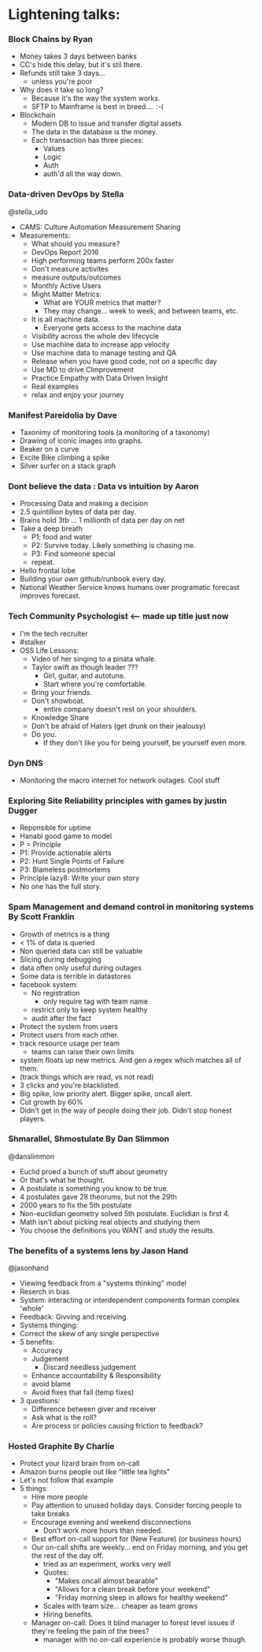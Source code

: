 # Lightening talks:

### Block Chains by Ryan
* Money takes 3 days between banks
* CC's hide this delay, but it's stil there.
* Refunds still take 3 days...
    * unless you're poor
* Why does it take so long?
    * Because it's the way the system works.
    * SFTP to Mainframe is best in breed.... :-(
* Blockchain
    * Modern DB to issue and transfer digital assets
    * The data in the database is the money.
    * Each transaction has three pieces:
        * Values
        * Logic
        * Auth
        * auth'd all the way down.

### Data-driven DevOps by Stella
@stella_udo
* CAMS: Culture Automation Measurement Sharing
* Measurements:
    * What should you measure?
    * DevOps Report 2016
    * High performing teams perform 200x faster
    * Don't measure activites
    * measure outputs/outcomes
    * Monthly Active Users
    * Might Matter Metrics:
        * What are YOUR metrics that matter?
        * They may change... week to week, and between teams, etc.
    * It is all machine data.
        * Everyone gets access to the machine data
    * Visibility across the whole dev lifecycle
    * Use machine data to increase app velocity
    * Use machine data to manage testing and QA
    * Release when you have good code, not on a specific day
    * Use MD to drive CImprovement
    * Practice Empathy with Data Driven Insight
    * Real examples
    * relax and enjoy your journey

### Manifest Pareidolia by Dave
* Taxonimy of monitoring tools (a monitoring of a taxonomy)
* Drawing of iconic images into graphs.  
* Beaker on a curve
* Excite Bike climbing a spike
* Silver surfer on a stack graph

### Dont believe the data : Data vs intuition by Aaron
* Processing Data and making a decision
* 2.5 quintillion bytes of data per day.
* Brains hold 3tb ... 1 millionth of data per day on net
* Take a deep breath
    * P1: food and water
    * P2: Survive today.  Likely something is chasing me.
    * P3: Find someone special
    * repeat.
* Hello frontal lobe
* Building your own github/runbook every day.
* National Weather Service knows humans over programatic forecast improves
  forecast.

### Tech Community Psychologist <-- made up title just now
* I'm the tech recruiter
* #stalker
* OSS Life Lessons:
    * Video of her singing to a pinata whale.
    * Taylor swift as though leader ???
        * Girl, guitar, and autotune.  
        * Start where you're comfortable.
    * Bring your friends.
    * Don't showboat.
        * entire company doesn't rest on your shoulders.
    * Knowledge Share
    * Don't be afraid of Haters (get drunk on their jealousy)
    * Do you.
        * If they don't like you for being yourself, be yourself even more.

### Dyn DNS
* Monitoring the macro internet for network outages.  Cool stuff

### Exploring Site Reliability principles with games by justin Dugger
* Reponsible for uptime
* Hanabi good game to model
* P = Principle
* P1: Provide actionable alerts
* P2: Hunt Single Points of Failure
* P3: Blameless postmortems
* Principle lazy8: Write your own story
* No one has the full story.

### Spam Management and demand control in monitoring systems By Scott Franklin
* Growth of metrics is a thing
* < 1% of data is queried
* Non queried data can still be valuable
* Slicing during debugging
* data often only useful during outages
* Some data is terrible in datastores
* facebook system:
    * No registration
        * only require tag with team name
    * restrict only to keep system healthy
    * audit after the fact
* Protect the system from users
* Protect users from each other.
* track resource usage per team
    * teams can raise their own limits
* system floats up new metrics.  And gen a regex which matches all of them.
* (track things which are read, vs not read)
* 3 clicks and you're blacklisted.
* Big spike, low priority alert.  Bigger spike, oncall alert.
* Cut growth by 60%
* Didn't get in the way of people doing their job.  Didn't stop honest players.

### Shmarallel, Shmostulate By Dan Slimmon
@danslimmon
* Euclid proed a bunch of stuff about geometry
* Or that's what he thought.
* A postulate is something you know to be true.
* 4 postulates gave 28 theorums, but not the 29th
* 2000 years to fix the 5th postulate
* Non-euclidian geometry solved 5th postulate. Euclidian is first 4.
* Math isn't about picking real objects and studying them
* You choose the definitions you WANT and study the results.

### The benefits of a systems lens by Jason Hand
@jasonhand
* Viewing feedback from a "systems thinking" model
* Reserch in bias
* System: interacting or interdependent components forman complex 'whole'
* Feedback: Givving  and receiving
* Systems thinging:
* Correct the skew of any single perspective
* 5 benefits:
    * Accuracy
    * Judgement
        * Discard needless judgement
    * Enhance accountability & Responsibility
    * avoid blame
    * Avoid fixes that fail (temp fixes)
* 3 questions:
    * Difference between giver and receiver
    * Ask what is the roll?
    * Are process or policies causing friction to feedback?

### Hosted Graphite By Charlie
* Protect your lizard brain from on-call
* Amazon burns people out like "little tea lights"
* Let's not follow that example
* 5 things:
    * Hire more people
    * Pay attention to unused holiday days.  Consider forcing people to
      take breaks
    * Encourage evening and weekend disconnections
        * Don't work more hours than needed.
    * Best effort on-call support for (New Feature) (or business hours)
    * Our on-call shifts are weekly... end on Friday morning, and you get
      the rest of the day off.
        * tried as an experiment, works very well
        * Quotes:
            * "Makes oncall almost bearable"
            * "Allows for a clean break before your weekend"
            * "Friday morning sleep in allows for healthy weekend"
        * Scales with team size... cheaper as team grows
        * Hiring benefits.
    * Manager on-call: Does it blind manager to forest level issues if they're
      feeling the pain of the trees?
        * manager with no on-call experience is probably worse though.
